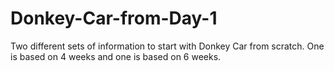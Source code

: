 # Donkey-Car-from-Day-1
Two different sets of information to start with Donkey Car from scratch. One is based on 4 weeks and one is based on 6 weeks.
